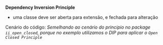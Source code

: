 **Dependency Inversion Principle**
- uma classe deve ser aberta para extensão, e fechada para alteração

Cenário do código: *Semelhando ao cenário do principio no package `ii_open_closed`, porque no exemplo utilizamos o DIP
para aplicar o `Open Closed Principle`*
